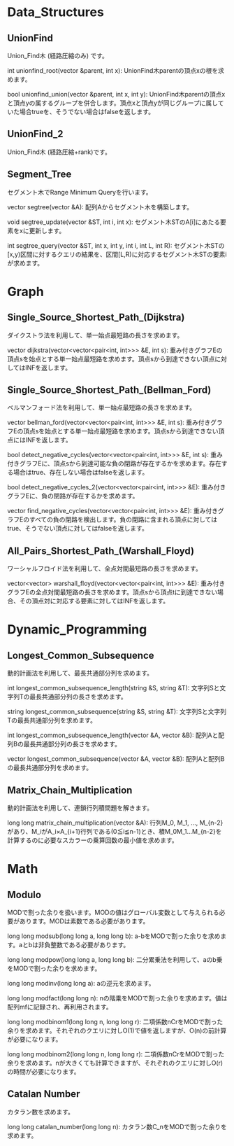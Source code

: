 # Data_Structures
## UnionFind
Union_Find木 (経路圧縮のみ) です。

int unionfind_root(vector<int> &parent, int x): UnionFind木parentの頂点xの根を求めます。

bool unionfind_union(vector<int> &parent, int x, int y): UnionFind木parentの頂点xと頂点yの属するグループを併合します。頂点xと頂点yが同じグループに属していた場合trueを、そうでない場合はfalseを返します。
  
## UnionFind_2
Union_Find木 (経路圧縮+rank)です。

## Segment_Tree
セグメント木でRange Minimum Queryを行います。

vector<int> segtree(vector<int> &A): 配列Aからセグメント木を構築します。

void segtree_update(vector<int> &ST, int i, int x): セグメント木STのA[i]にあたる要素をxに更新します。

int segtree_query(vector<int> &ST, int x, int y, int i, int L, int R): セグメント木STの[x,y)区間に対するクエリの結果を、区間[L,R)に対応するセグメント木STの要素iが求めます。

# Graph
## Single_Source_Shortest_Path_(Dijkstra)
ダイクストラ法を利用して、単一始点最短路の長さを求めます。

vector<long long> dijkstra(vector<vector<pair<int, int>>> &E, int s): 重み付きグラフEの頂点sを始点とする単一始点最短路を求めます。頂点sから到達できない頂点に対してはINFを返します。

## Single_Source_Shortest_Path_(Bellman_Ford)
ベルマンフォード法を利用して、単一始点最短路の長さを求めます。

vector<long long> bellman_ford(vector<vector<pair<int, int>>> &E, int s): 重み付きグラフEの頂点sを始点とする単一始点最短路を求めます。頂点sから到達できない頂点にはINFを返します。

bool detect_negative_cycles(vector<vector<pair<int, int>>> &E, int s): 重み付きグラフEに、頂点sから到達可能な負の閉路が存在するかを求めます。存在する場合はtrue、存在しない場合はfalseを返します。

bool detect_negative_cycles_2(vector<vector<pair<int, int>>> &E): 重み付きグラフEに、負の閉路が存在するかを求めます。

vector<bool> find_negative_cycles(vector<vector<pair<int, int>>> &E): 重み付きグラフEのすべての負の閉路を検出します。負の閉路に含まれる頂点に対してはtrue、そうでない頂点に対してはfalseを返します。

## All_Pairs_Shortest_Path_(Warshall_Floyd)
ワーシャルフロイド法を利用して、全点対間最短路の長さを求めます。

vector<vector<long long>> warshall_floyd(vector<vector<pair<int, int>>> &E): 重み付きグラフEの全点対間最短路の長さを求めます。頂点sから頂点tに到達できない場合、その頂点対に対応する要素に対してはINFを返します。

# Dynamic_Programming
## Longest_Common_Subsequence
動的計画法を利用して、最長共通部分列を求めます。

int longest_common_subsequence_length(string &S, string &T): 文字列Sと文字列Tの最長共通部分列の長さを求めます。

string longest_common_subsequence(string &S, string &T): 文字列Sと文字列Tの最長共通部分列を求めます。

int longest_common_subsequence_length(vector<int> &A, vector<int> &B): 配列Aと配列Bの最長共通部分列の長さを求めます。

vector<int> longest_common_subsequence(vector<int> &A, vector<int> &B): 配列Aと配列Bの最長共通部分列を求めます。

## Matrix_Chain_Multiplication
動的計画法を利用して、連鎖行列積問題を解きます。

long long matrix_chain_multiplication(vector<long long> &A): 行列M_0, M_1, ..., M_{n-2}があり、M_iがA_i×A_{i+1}行列である(0≦i≦n-1)とき、積M_0M_1...M_{n-2}を計算するのに必要なスカラーの乗算回数の最小値を求めます。

# Math
## Modulo
MODで割った余りを扱います。MODの値はグローバル変数として与えられる必要があります。MODは素数である必要があります。

long long modsub(long long a, long long b): a-bをMODで割った余りを求めます。aとbは非負整数である必要があります。

long long modpow(long long a, long long b): 二分累乗法を利用して、aのb乗をMODで割った余りを求めます。

long long modinv(long long a): aの逆元を求めます。

long long modfact(long long n): nの階乗をMODで割った余りを求めます。値は配列mfに記録され、再利用されます。

long long modbinom1(long long n, long long r): 二項係数nCrをMODで割った余りを求めます。それぞれのクエリに対しO(1)で値を返しますが、O(n)の前計算が必要になります。

long long modbinom2(long long n, long long r): 二項係数nCrをMODで割った余りを求めます。nが大きくても計算できますが、それぞれのクエリに対しO(r)の時間が必要になります。

## Catalan Number
カタラン数を求めます。

long long catalan_number(long long n): カタラン数C_nをMODで割った余りを求めます。
